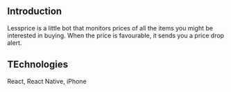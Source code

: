 ## Introduction
Lessprice is a little bot that monitors prices of all the items you might be interested in buying. When the price is favourable, it sends you a price drop alert.

## TEchnologies
React, React Native, iPhone